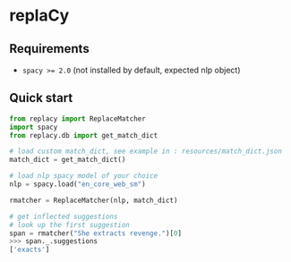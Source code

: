 # replaCy

## Requirements

- `spacy >= 2.0` (not installed by default, expected nlp object)


## Quick start

```python
from replacy import ReplaceMatcher
import spacy
from replacy.db import get_match_dict

# load custom match_dict, see example in : resources/match_dict.json
match_dict = get_match_dict()

# load nlp spacy model of your choice
nlp = spacy.load("en_core_web_sm")

rmatcher = ReplaceMatcher(nlp, match_dict)

# get inflected suggestions
# look up the first suggestion
span = rmatcher("She extracts revenge.")[0]
>>> span._.suggestions
['exacts']

```